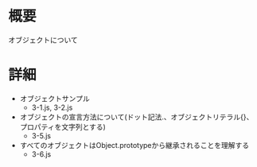 # 概要
オブジェクトについて

# 詳細
- オブジェクトサンプル
  - 3-1.js, 3-2.js
- オブジェクトの宣言方法について(ドット記法.、オブジェクトリテラル{}、プロパティを文字列とする)
  - 3-5.js
- すべてのオブジェクトはObject.prototypeから継承されることを理解する
  - 3-6.js
